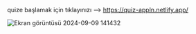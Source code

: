 quize başlamak için tıklayınızı --> https://quiz-appln.netlify.app/

![Ekran görüntüsü 2024-09-09 141432](https://github.com/user-attachments/assets/cb2b22d2-0eab-4ee4-a278-13c669f55b80)

 
 
